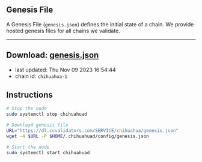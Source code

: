 ## Genesis File
A Genesis File (`genesis.json`) defines the initial state of a chain. We provide hosted genesis files for all chains we validate.

---
**Download: [genesis.json](https://dl.ccvalidators.com/SERVICE/chihuahua/genesis.json)**
---

- last updated: Thu Nov 09 2023 16:54:44
- chain id: `chihuahua-1`

## Instructions
```sh
# Stop the node
sudo systemctl stop chihuahuad

# Download genesis file
URL="https://dl.ccvalidators.com/SERVICE/chihuahua/genesis.json"
wget -4 $URL -P $HOME/.chihuahuad/config/genesis.json

# Start the node
sudo systemctl start chihuahuad
```
